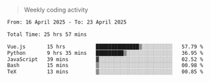 > Weekly coding activity
<!--START_SECTION:waka-->

```txt
From: 16 April 2025 - To: 23 April 2025

Total Time: 25 hrs 57 mins

Vue.js       15 hrs          ██████████████▒░░░░░░░░░░   57.79 %
Python       9 hrs 35 mins   █████████▒░░░░░░░░░░░░░░░   36.95 %
JavaScript   39 mins         ▓░░░░░░░░░░░░░░░░░░░░░░░░   02.52 %
Bash         15 mins         ▒░░░░░░░░░░░░░░░░░░░░░░░░   00.98 %
TeX          13 mins         ▒░░░░░░░░░░░░░░░░░░░░░░░░   00.85 %
```

<!--END_SECTION:waka-->

